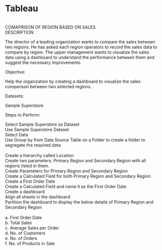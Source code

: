 # Tableau
<br>
COMAPRISON OF REGION BASED ON SALES
<br>
DESCRIPTION

The director of a leading organization wants to compare the sales between two regions. He has asked each region operators to record the sales data to compare by region. The upper management wants to visualize the sales data using a dashboard to understand the performance between them and suggest the necessary improvements.

 

Objective:

Help the organization by creating a dashboard to visualize the sales comparison between two selected regions.

 

Datasets:

Sample Superstore

 

Steps to Perform:

Select Sample Superstore as Dataset 
<br>
Use Sample Superstore Dataset
<br>
Select Data
<br>
Use Group by from Data Source Table on a Folder to create a folder to segregate the required data  
<br>
Create a hierarchy called Location
<br>
Create two parameters: Primary Region and Secondary Region with all regions listed in them.
<br>
Create Parameters for Primary Region and Secondary Region
<br>
Create a Calculated Field for both Primary Region and Secondary Region
<br>
Create a First Order Date
<br>
Create a Calculated Field and name it as the First Order Date
<br>
Create a dashboard
<br>
Align all sheets in the dashboard
<br>
Partition the dashboard to display the below details of Primary Region and Secondary Region
<br>
<br>
a.  First Order Date
<br>
b.  Total Sales
<br>
c.  Average Sales per Order
<br>
d.  No. of Customers
<br>
e.  No. of Orders
<br>
f.  No. of Products in Sale

